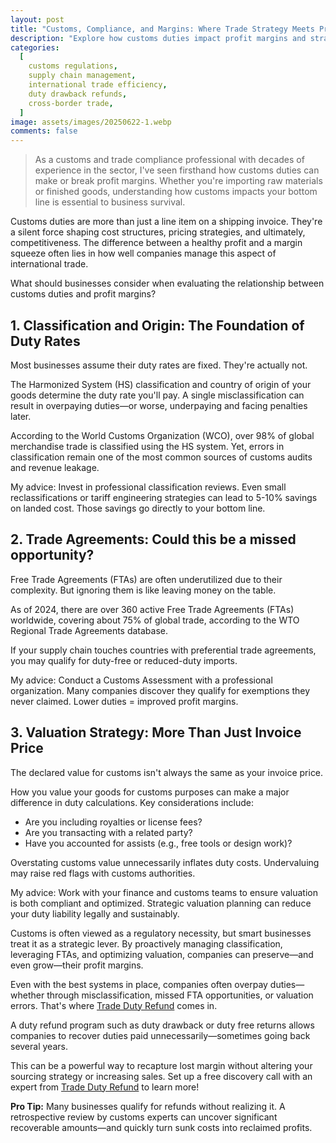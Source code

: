 ```yaml
---
layout: post
title: "Customs, Compliance, and Margins: Where Trade Strategy Meets Profitability"
description: "Explore how customs duties impact profit margins and strategies to optimize trade compliance for better profitability."
categories:
  [
    customs regulations,
    supply chain management,
    international trade efficiency,
    duty drawback refunds,
    cross-border trade,
  ]
image: assets/images/20250622-1.webp
comments: false
---
```


> As a customs and trade compliance professional with decades of experience in the sector, I've seen firsthand how customs duties can make or break profit margins. Whether you're importing raw materials or finished goods, understanding how customs impacts your bottom line is essential to business survival.

Customs duties are more than just a line item on a shipping invoice. They're a silent force shaping cost structures, pricing strategies, and ultimately, competitiveness. The difference between a healthy profit and a margin squeeze often lies in how well companies manage this aspect of international trade.

What should businesses consider when evaluating the relationship between customs duties and profit margins?

## 1. Classification and Origin: The Foundation of Duty Rates

Most businesses assume their duty rates are fixed. They're actually not.

The Harmonized System (HS) classification and country of origin of your goods determine the duty rate you'll pay. A single misclassification can result in overpaying duties—or worse, underpaying and facing penalties later.

According to the World Customs Organization (WCO), over 98% of global merchandise trade is classified using the HS system. Yet, errors in classification remain one of the most common sources of customs audits and revenue leakage.

My advice: Invest in professional classification reviews. Even small reclassifications or tariff engineering strategies can lead to 5-10% savings on landed cost. Those savings go directly to your bottom line.

## 2. Trade Agreements: Could this be a missed opportunity?

Free Trade Agreements (FTAs) are often underutilized due to their complexity. But ignoring them is like leaving money on the table.

As of 2024, there are over 360 active Free Trade Agreements (FTAs) worldwide, covering about 75% of global trade, according to the WTO Regional Trade Agreements database.

If your supply chain touches countries with preferential trade agreements, you may qualify for duty-free or reduced-duty imports.

My advice: Conduct a Customs Assessment with a professional organization. Many companies discover they qualify for exemptions they never claimed. Lower duties = improved profit margins.

## 3. Valuation Strategy: More Than Just Invoice Price

The declared value for customs isn't always the same as your invoice price.

How you value your goods for customs purposes can make a major difference in duty calculations. Key considerations include:

- Are you including royalties or license fees?
- Are you transacting with a related party?
- Have you accounted for assists (e.g., free tools or design work)?

Overstating customs value unnecessarily inflates duty costs. Undervaluing may raise red flags with customs authorities.

My advice: Work with your finance and customs teams to ensure valuation is both compliant and optimized. Strategic valuation planning can reduce your duty liability legally and sustainably.

Customs is often viewed as a regulatory necessity, but smart businesses treat it as a strategic lever. By proactively managing classification, leveraging FTAs, and optimizing valuation, companies can preserve—and even grow—their profit margins.

Even with the best systems in place, companies often overpay duties—whether through misclassification, missed FTA opportunities, or valuation errors. That's where [Trade Duty Refund](https://tradedutyrefund.com?utm_source=Blog&utm_medium=Article&utm_campaign=20250622Article) comes in.

A duty refund program such as duty drawback or duty free returns allows companies to recover duties paid unnecessarily—sometimes going back several years.

This can be a powerful way to recapture lost margin without altering your sourcing strategy or increasing sales. Set up a free discovery call with an expert from [Trade Duty Refund](https://https://tradedutyrefund.com/make-an-appointment.html?utm_source=Blog&utm_medium=Article&utm_campaign=20250622Article) to learn more!

<strong>Pro Tip:</strong> Many businesses qualify for refunds without realizing it. A retrospective review by customs experts can uncover significant recoverable amounts—and quickly turn sunk costs into reclaimed profits.
